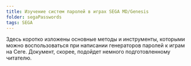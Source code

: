 ```yaml
---
title: Изучение систем паролей в играх SEGA MD/Genesis
folder: segaPasswords
tags: SEGA
---
```

Здесь коротко изложены основные методы и инструменты, которыми можно воспользоваться при написании генераторов паролей к играм на Сеге. Документ, скорее, подойдет немного подготовленному читателю.
